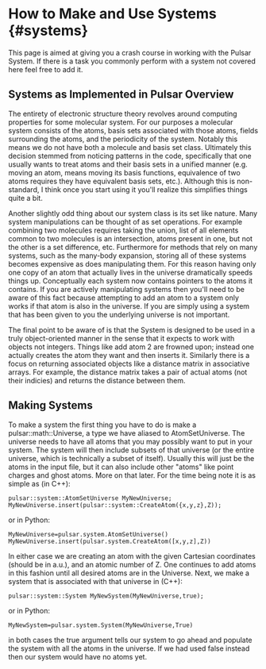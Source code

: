 How to Make and Use Systems                                          {#systems}
===========================

This page is aimed at giving you a crash course in working with the Pulsar
System.  If there is a task you commonly perform with a system not covered
here feel free to add it.

## Systems as Implemented in Pulsar Overview

The entirety of electronic structure theory revolves around computing properties
for some molecular system.  For our purposes a molecular system consists of the
atoms, basis sets associated with those atoms, fields surrounding the atoms, and
the periodicity of the system.  Notably this means we do not have both a
molecule and basis set class.  Ultimately this decision stemmed from noticing
patterns in the code, specifically that one usually wants to treat atoms and
their basis sets in a unified manner (e.g. moving an atom, means moving its
basis functions, equivalence of two atoms requires they have equivalent basis
sets, etc.).  Although this is non-standard, I think once you start using it
you'll realize this simplifies things quite a bit.

Another slightly odd thing about our system class is its set like nature.
Many system manipulations can be thought of as set operations.  For example
combining two molecules requires taking the union, list of all elements common
to two molecules is an intersection, atoms present in one, but not the other is
a set difference, etc.  Furthermore for methods that rely on many systems, such
as the many-body expansion, storing all of these systems becomes expensive as
does manipulating them.  For this reason having only one copy of an atom that
actually lives in the universe dramatically speeds things up.  Conceptually each
system now contains pointers to the atoms it contains. If you are actively 
manipulating systems then you'll need to be aware of this fact because 
attempting to add an atom to a system only works if that atom is also in the
universe.  If you are simply using a system that has been given to you the
underlying universe is not important.

The final point to be aware of is that the System is designed to be used in a
truly object-oriented manner in the sense that it expects to work with objects
not integers.  Things like add atom 2 are frowned upon; instead one actually
creates the atom they want and then inserts it.  Similarly there is a focus
on returning associated objects like a distance matrix in associative arrays.
For example, the distance matrix takes a pair of actual atoms (not their 
indicies) and returns the distance between them.

## Making Systems

To make a system the first thing you have to do is make a
pulsar::math::Universe<Atom>, a type we have aliased to AtomSetUniverse.
The universe needs to have all atoms that you may possibly want to put in your
system.  The system will then include subsets of that universe (or the entire
universe, which is technically a subset of itself).   Usually this will just be the atoms in
the input file, but it can also include other "atoms" like point charges and
ghost atoms.  More on that later.  For the time being note it is as simple as
(in C++):

~~~{.cpp} 
pulsar::system::AtomSetUniverse MyNewUniverse;
MyNewUniverse.insert(pulsar::system::CreateAtom({x,y,z},Z)); 
~~~

or in Python:

~~~{.py} 
MyNewUniverse=pulsar.system.AtomSetUniverse()
MyNewUniverse.insert(pulsar.system.CreateAtom([x,y,z],Z)) 
~~~

In either case we are creating an atom with the given Cartesian coordinates (should be in a.u.), and an 
atomic number of Z.  One
continues to add atoms in this fashion until all desired atoms are in the 
Universe. Next, we make a system that is associated with that universe in (C++):

~~~{.cpp}
pulsar::system::System MyNewSystem(MyNewUniverse,true);
~~~

or in Python:

~~~{.py}
MyNewSystem=pulsar.system.System(MyNewUniverse,True)
~~~

in both cases the true argument tells our system to go ahead and populate the
system with all the atoms in the universe.  If we had used false instead then
our system would have no atoms yet.
